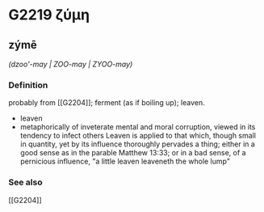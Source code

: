 # G2219 ζύμη

## zýmē

_(dzoo'-may | ZOO-may | ZYOO-may)_

### Definition

probably from [[G2204]]; ferment (as if boiling up); leaven.

- leaven
- metaphorically of inveterate mental and moral corruption, viewed in its tendency to infect others Leaven is applied to that which, though small in quantity, yet by its influence thoroughly pervades a thing; either in a good sense as in the parable Matthew 13:33; or in a bad sense, of a pernicious influence, &quot;a little leaven leaveneth the whole lump&quot;

### See also

[[G2204]]

